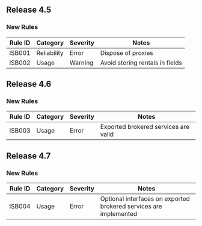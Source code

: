 ﻿## Release 4.5

### New Rules

Rule ID | Category | Severity | Notes
--------|----------|----------|-------
ISB001  | Reliability | Error | Dispose of proxies
ISB002  | Usage | Warning | Avoid storing rentals in fields

## Release 4.6

### New Rules

Rule ID | Category | Severity | Notes
--------|----------|----------|-------
ISB003  | Usage    | Error    | Exported brokered services are valid

## Release 4.7

### New Rules

Rule ID | Category | Severity | Notes
--------|----------|----------|-------
ISB004  | Usage    | Error    | Optional interfaces on exported brokered services are implemented
